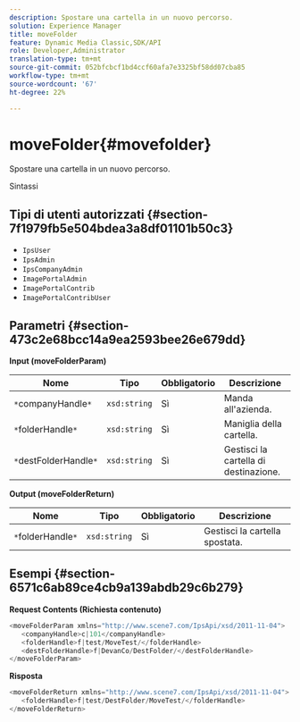 ```yaml
---
description: Spostare una cartella in un nuovo percorso.
solution: Experience Manager
title: moveFolder
feature: Dynamic Media Classic,SDK/API
role: Developer,Administrator
translation-type: tm+mt
source-git-commit: 052bfcbcf1bd4ccf60afa7e3325bf58dd07cba85
workflow-type: tm+mt
source-wordcount: '67'
ht-degree: 22%

---
```



# moveFolder{#movefolder}

Spostare una cartella in un nuovo percorso.

Sintassi

## Tipi di utenti autorizzati {#section-7f1979fb5e504bdea3a8df01101b50c3}

* `IpsUser`
* `IpsAdmin`
* `IpsCompanyAdmin`
* `ImagePortalAdmin`
* `ImagePortalContrib`
* `ImagePortalContribUser`

## Parametri {#section-473c2e68bcc14a9ea2593bee26e679dd}

**Input (moveFolderParam)**

| Nome | Tipo | Obbligatorio | Descrizione |
|---|---|---|---|
| `*`companyHandle`*` | `xsd:string` | Sì | Manda all&#39;azienda. |
| `*`folderHandle`*` | `xsd:string` | Sì | Maniglia della cartella. |
| `*`destFolderHandle`*` | `xsd:string` | Sì | Gestisci la cartella di destinazione. |

**Output (moveFolderReturn)**

| Nome | Tipo | Obbligatorio | Descrizione |
|---|---|---|---|
| `*`folderHandle`*` | `xsd:string` | Sì | Gestisci la cartella spostata. |

## Esempi {#section-6571c6ab89ce4cb9a139abdb29c6b279}

**Request Contents (Richiesta contenuto)**

```java
<moveFolderParam xmlns="http://www.scene7.com/IpsApi/xsd/2011-11-04">
   <companyHandle>c|101</companyHandle>
   <folderHandle>f|test/MoveTest/</folderHandle>
   <destFolderHandle>f|DevanCo/DestFolder/</destFolderHandle>
</moveFolderParam>
```

**Risposta**

```java
<moveFolderReturn xmlns="http://www.scene7.com/IpsApi/xsd/2011-11-04">
   <folderHandle>f|test/DestFolder/MoveTest/</folderHandle>
</moveFolderReturn>
```

